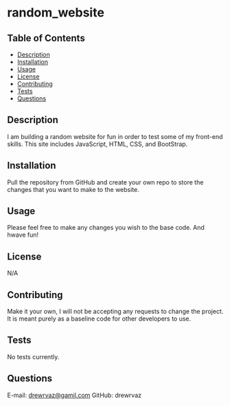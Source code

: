 # random_website

## Table of Contents
* [Description](#description)
* [Installation](#installation)
* [Usage](#usage)
* [License](#license)
* [Contributing](#contributing)
* [Tests](#tests)
* [Questions](#questions)
## Description
I am building a random website for fun in order to test some of my front-end skills. This site includes JavaScript, HTML, CSS, and BootStrap. 
## Installation
Pull the repository from GitHub and create your own repo to store the changes that you want to make to the website.
## Usage
Please feel free to make any changes you wish to the base code. And hwave fun!
## License
N/A
## Contributing
Make it your own, I will not be accepting any requests to change the project. It is meant purely as a baseline code for other developers to use.
## Tests
No tests currently.
## Questions
E-mail: drewrvaz@gamil.com
GitHub: drewrvaz